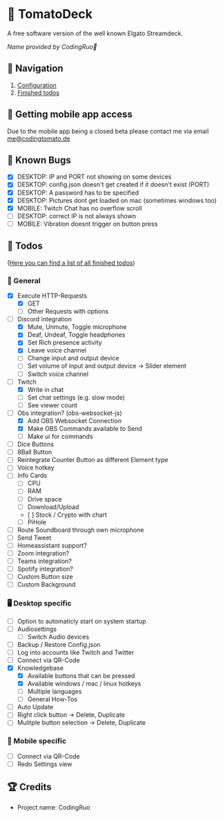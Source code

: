 # 🍅 TomatoDeck

A free software version of the well known Elgato Streamdeck.

_Name provided by CodingRuo💙_

## 🥝 Navigation

1. [Configuration](docs/configuration.md)
2. [Finished todos](docs/finished_todos.md)

## 🥥 Getting mobile app access

Due to the mobile app being a closed beta please contact me via email [me@codingtomato.de](mailto:me@codingtomato.de)

## 🐞 Known Bugs

- [x] DESKTOP: IP and PORT not showing on some devices
- [x] DESKTOP: config.json doesn't get created if it doesn't exist (PORT)
- [x] DESKTOP: A password has to be specified
- [x] DESKTOP: Pictures dont get loaded on mac (sometimes windows too)
- [x] MOBILE: Twitch Chat has no overflow scroll
- [ ] DESKTOP: correct IP is not always shown
- [ ] MOBILE: Vibration doesnt trigger on button press

## 💪 Todos

([Here you can find a list of all finished todos](docs/finished_todos.md))

### 📄 General

- [x] Execute HTTP-Requests
  - [x] GET
  - [ ] Other Requests with options
- [ ] Discord integration
  - [x] Mute, Unmute, Toggle microphone
  - [x] Deaf, Undeaf, Toggle headphones
  - [x] Set Rich presence activity
  - [x] Leave voice channel
  - [ ] Change input and output device
  - [ ] Set volume of input and output device -> Slider element
  - [ ] Switch voice channel
- [ ] Twitch
  - [x] Write in chat
  - [ ] Set chat settings (e.g. slow mode)
  - [ ] See viewer count
- [ ] Obs integration? (obs-websocket-js)
  - [x] Add OBS Websocket Connection
  - [x] Make OBS Commands available to Send
  - [ ] Make ui for commands
- [ ] Dice Buttons
- [ ] 8Ball Button
- [ ] Reintegrate Counter Button as different Element type
- [ ] Voice hotkey
- [ ] Info Cards
  - [ ] CPU
  - [ ] RAM
  - [ ] Drive space
  - [ ] Download/Upload
  - [ ] Stock / Crypto with chart
  - [ ] PiHole
- [ ] Route Soundboard through own microphone
- [ ] Send Tweet
- [ ] Homeassistant support?
- [ ] Zoom integration?
- [ ] Teams integration?
- [ ] Spotify integration?
- [ ] Custom Button size
- [ ] Custom Background

### 🖥️ Desktop specific

- [ ] Option to automaticly start on system startup
- [ ] Audiosettings
  - [ ] Switch Audio devices
- [ ] Backup / Restore Config.json
- [ ] Log into accounts like Twitch and Twitter
- [ ] Connect via QR-Code
- [x] Knowledgebase
  - [x] Available buttons that can be pressed
  - [x] Available windows / mac / linux hotkeys
  - [ ] Multiple languages
  - [ ] General How-Tos
- [ ] Auto Update
- [ ] Right click button -> Delete, Duplicate
- [ ] Mulitple button selection -> Delete, Duplicate

### 📱 Mobile specific

- [ ] Connect via QR-Code
- [ ] Redo Settings view

## 🏆 Credits

- Project name: CodingRuo
